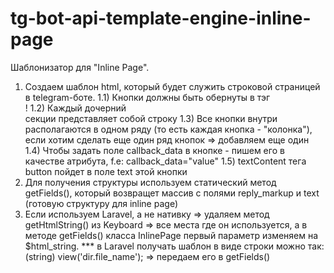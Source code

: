 # tg-bot-api-template-engine-inline-page

Шаблонизатор для "Inline Page". 

1) Создаем шаблон html, который будет служить строковой страницей в telegram-боте. 
   1.1) Кнопки должны быть обернуты в тэг <section></section>!
   1.2) Каждый дочерний <div> секции представляет собой строку
   1.3) Все кнопки внутри <div> располагаются в одном ряду (то есть каждая кнопка - "колонка"), если хотим сделать еще один ряд кнопок => добавляем еще один <div>
   1.4) Чтобы задать поле callback_data в кнопке - пишем его в качестве атрибута, f.e: callback_data="value"
   1.5) textContent тега button пойдет в поле text этой кнопки
2) Для получения структуры используем статический метод getFields(), который возвращет массив с полями reply_markup и text (готовую структуру для inline page)
3) Если используем Laravel, а не нативку => удаляем метод getHtmlString() из Keyboard => все места где он используется, а в методе getFields() класса InlinePage первый параметр изменяем на $html_string.
*** в Laravel получать шаблон в виде строки можно так: (string) view('dir.file_name'); => передаем его в getFields()
